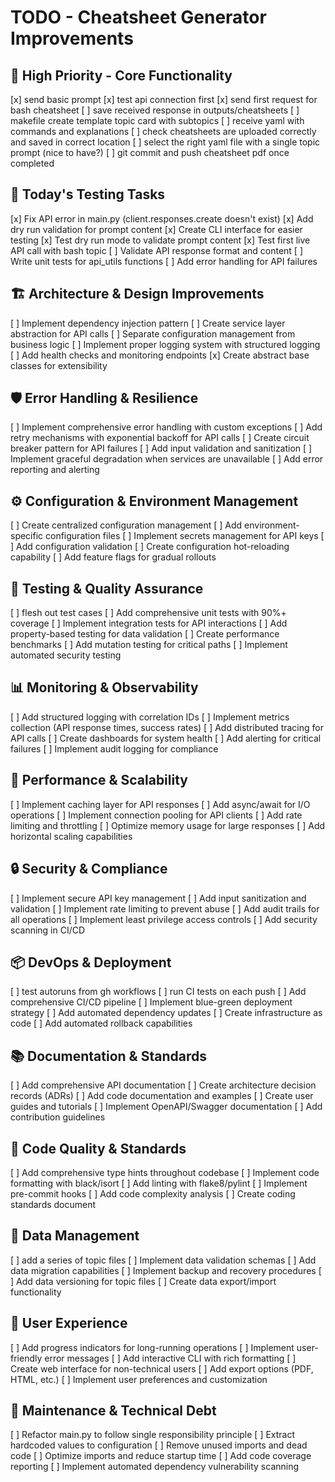 # TODO - Cheatsheet Generator Improvements

## 🚀 High Priority - Core Functionality
[x] send basic prompt
[x] test api connection first
[x] send first request for bash cheatsheet
[ ] save received response in outputs/cheatsheets
[ ] makefile create template topic card with subtopics
[ ] receive yaml with commands and explanations 
[ ] check cheatsheets are uploaded correctly and saved in correct location 
[ ] select the right yaml file with a single topic prompt (nice to have?)
[ ] git commit and push cheatsheet pdf once completed

## 🧪 Today's Testing Tasks
[x] Fix API error in main.py (client.responses.create doesn't exist)
[x] Add dry run validation for prompt content
[x] Create CLI interface for easier testing
[x] Test dry run mode to validate prompt content
[x] Test first live API call with bash topic
[ ] Validate API response format and content
[ ] Write unit tests for api_utils functions
[ ] Add error handling for API failures

## 🏗️ Architecture & Design Improvements
[ ] Implement dependency injection pattern
[ ] Create service layer abstraction for API calls
[ ] Separate configuration management from business logic
[ ] Implement proper logging system with structured logging
[ ] Add health checks and monitoring endpoints
[x] Create abstract base classes for extensibility

## 🛡️ Error Handling & Resilience
[ ] Implement comprehensive error handling with custom exceptions
[ ] Add retry mechanisms with exponential backoff for API calls
[ ] Create circuit breaker pattern for API failures
[ ] Add input validation and sanitization
[ ] Implement graceful degradation when services are unavailable
[ ] Add error reporting and alerting

## ⚙️ Configuration & Environment Management
[ ] Create centralized configuration management
[ ] Add environment-specific configuration files
[ ] Implement secrets management for API keys
[ ] Add configuration validation
[ ] Create configuration hot-reloading capability
[ ] Add feature flags for gradual rollouts

## 🧪 Testing & Quality Assurance
[ ] flesh out test cases
[ ] Add comprehensive unit tests with 90%+ coverage
[ ] Implement integration tests for API interactions
[ ] Add property-based testing for data validation
[ ] Create performance benchmarks
[ ] Add mutation testing for critical paths
[ ] Implement automated security testing

## 📊 Monitoring & Observability
[ ] Add structured logging with correlation IDs
[ ] Implement metrics collection (API response times, success rates)
[ ] Add distributed tracing for API calls
[ ] Create dashboards for system health
[ ] Add alerting for critical failures
[ ] Implement audit logging for compliance

## 🚀 Performance & Scalability
[ ] Implement caching layer for API responses
[ ] Add async/await for I/O operations
[ ] Implement connection pooling for API clients
[ ] Add rate limiting and throttling
[ ] Optimize memory usage for large responses
[ ] Add horizontal scaling capabilities

## 🔒 Security & Compliance
[ ] Implement secure API key management
[ ] Add input sanitization and validation
[ ] Implement rate limiting to prevent abuse
[ ] Add audit trails for all operations
[ ] Implement least privilege access controls
[ ] Add security scanning in CI/CD

## 📦 DevOps & Deployment
[ ] test autoruns from gh workflows
[ ] run CI tests on each push
[ ] Add comprehensive CI/CD pipeline
[ ] Implement blue-green deployment strategy
[ ] Add automated dependency updates
[ ] Create infrastructure as code
[ ] Add automated rollback capabilities

## 📚 Documentation & Standards
[ ] Add comprehensive API documentation
[ ] Create architecture decision records (ADRs)
[ ] Add code documentation and examples
[ ] Create user guides and tutorials
[ ] Implement OpenAPI/Swagger documentation
[ ] Add contribution guidelines

## 🎯 Code Quality & Standards
[ ] Add comprehensive type hints throughout codebase
[ ] Implement code formatting with black/isort
[ ] Add linting with flake8/pylint
[ ] Implement pre-commit hooks
[ ] Add code complexity analysis
[ ] Create coding standards document

## 🔄 Data Management
[ ] add a series of topic files 
[ ] Implement data validation schemas
[ ] Add data migration capabilities
[ ] Implement backup and recovery procedures
[ ] Add data versioning for topic files
[ ] Create data export/import functionality

## 🎨 User Experience
[ ] Add progress indicators for long-running operations
[ ] Implement user-friendly error messages
[ ] Add interactive CLI with rich formatting
[ ] Create web interface for non-technical users
[ ] Add export options (PDF, HTML, etc.)
[ ] Implement user preferences and customization

## 🔧 Maintenance & Technical Debt
[ ] Refactor main.py to follow single responsibility principle
[ ] Extract hardcoded values to configuration
[ ] Remove unused imports and dead code
[ ] Optimize imports and reduce startup time
[ ] Add code coverage reporting
[ ] Implement automated dependency vulnerability scanning

